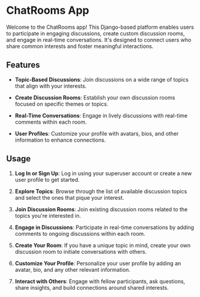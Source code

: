 # ChatRooms App

Welcome to the ChatRooms app! This Django-based platform enables users to participate in engaging discussions, create custom discussion rooms, and engage in real-time conversations. It's designed to connect users who share common interests and foster meaningful interactions.

## Features

- **Topic-Based Discussions**: Join discussions on a wide range of topics that align with your interests.

- **Create Discussion Rooms**: Establish your own discussion rooms focused on specific themes or topics.

- **Real-Time Conversations**: Engage in lively discussions with real-time comments within each room.

- **User Profiles**: Customize your profile with avatars, bios, and other information to enhance connections.

## Usage

1. **Log In or Sign Up**: Log in using your superuser account or create a new user profile to get started.

2. **Explore Topics**: Browse through the list of available discussion topics and select the ones that pique your interest.

3. **Join Discussion Rooms**: Join existing discussion rooms related to the topics you're interested in.

4. **Engage in Discussions**: Participate in real-time conversations by adding comments to ongoing discussions within each room.

5. **Create Your Room**: If you have a unique topic in mind, create your own discussion room to initiate conversations with others.

6. **Customize Your Profile**: Personalize your user profile by adding an avatar, bio, and any other relevant information.

7. **Interact with Others**: Engage with fellow participants, ask questions, share insights, and build connections around shared interests.
